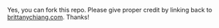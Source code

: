 
Yes, you can fork this repo. Please give proper credit by linking back to [brittanychiang.com](https://brittanychiang.com). Thanks!

